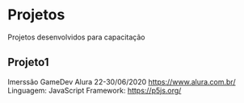 # Projetos
Projetos desenvolvidos para capacitação
## Projeto1
Imerssão GameDev Alura 22-30/06/2020 https://www.alura.com.br/
Linguagem: JavaScript 
Framework: https://p5js.org/
